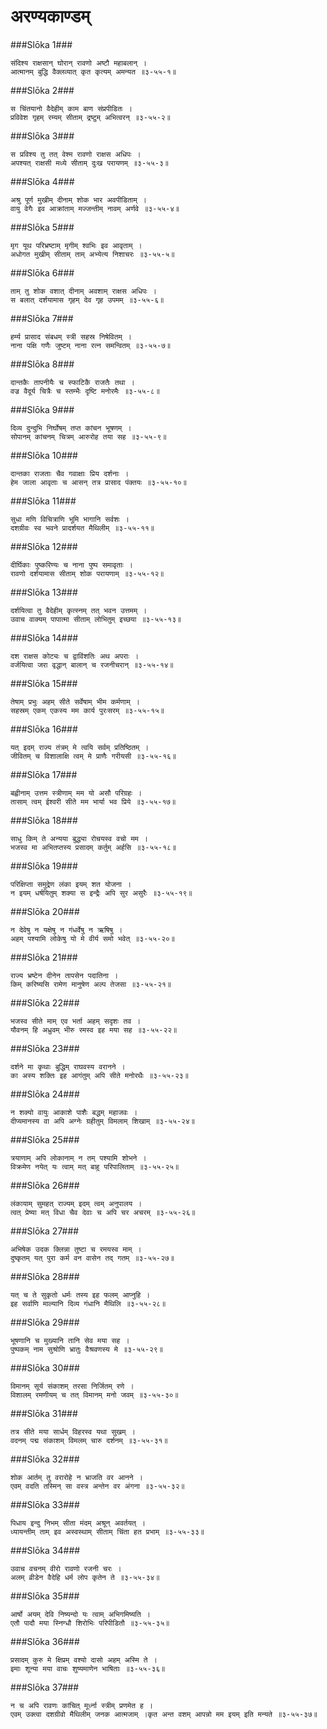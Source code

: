 अरण्यकाण्डम्
===============================


###Slōka 1###


    संदिश्य राक्षसान् घोरान् रावणो अष्टौ महाबलान् ।
    आत्मानम् बुद्धि वैक्लव्यात् कृत कृत्यम् अमन्यत ॥३-५५-१॥


###Slōka 2###


    स चिंतयानो वैदेहीम् काम बाण संप्रपीडितः ।
    प्रविवेश गृहम् रम्यम् सीताम् द्रष्टुम् अभित्वरन् ॥३-५५-२॥


###Slōka 3###


    स प्रविश्य तु तत् वेश्म रावणो राक्षस अधिपः ।
    अपश्यत् राक्षसी मध्ये सीताम् दुःख परायणम् ॥३-५५-३॥


###Slōka 4###


    अश्रु पूर्ण मुखीम् दीनाम् शोक भार अवपीडिताम् ।
    वायु वेगैः इव आक्रांताम् मज्जन्तीम् नावम् अर्णवे ॥३-५५-४॥


###Slōka 5###


    मृग यूथ परिभ्रष्टाम् मृगीम् श्वभिः इव आवृताम् ।
    अधोगत मुखीम् सीताम् ताम् अभ्येत्य निशाचरः ॥३-५५-५॥


###Slōka 6###


    ताम् तु शोक वशात् दीनाम् अवशाम् राक्षस अधिपः ।
    स बलात् दर्शयामास गृहम् देव गृह उपमम् ॥३-५५-६॥


###Slōka 7###


    हर्म्य प्रासाद संबधम् स्त्री सहस्र निषेवितम् ।
    नाना पक्षि गणैः जुष्टम् नाना रत्न समन्वितम् ॥३-५५-७॥


###Slōka 8###


    दान्तकैः तापनीयैः च स्फाटिकै राजतैः तथा ।
    वज्र वैदूर्य चित्रैः च स्तम्भैः दृष्टि मनोरमैः ॥३-५५-८॥


###Slōka 9###


    दिव्य दुन्दुभि निर्घोषम् तप्त कांचन भूषणम् ।
    सोपानम् कांचनम् चित्रम् आरुरोह तया सह ॥३-५५-९॥


###Slōka 10###


    दान्तका राजताः चैव गवाक्षाः प्रिय दर्शनाः ।
    हेम जाला आवृताः च आसन् तत्र प्रासाद पंक्तयः ॥३-५५-१०॥


###Slōka 11###


    सुधा मणि विचित्राणि भूमि भागानि सर्वशः ।
    दशग्रीवः स्व भवने प्रादर्शयत मैथिलीम् ॥३-५५-११॥


###Slōka 12###


    दीर्घिकाः पुष्करिण्यः च नाना पुष्प समावृताः ।
    रावणो दर्शयामास सीताम् शोक परायणाम् ॥३-५५-१२॥


###Slōka 13###


    दर्शयित्वा तु वैदेहीम् कृत्स्नम् तत् भवन उत्तमम् ।
    उवाच वाक्यम् पापात्मा सीताम् लोभितुम् इच्छया ॥३-५५-१३॥


###Slōka 14###


    दश राक्षस कोट्यः च द्वाविंशतिः अथ अपराः ।
    वर्जयित्वा जरा वृद्धान् बालान् च रजनीचरान् ॥३-५५-१४॥


###Slōka 15###


    तेषाम् प्रभुः अहम् सीते सर्वेषाम् भीम कर्मणाम् ।
    सहस्रम् एकम् एकस्य मम कार्य पुरःसरम् ॥३-५५-१५॥


###Slōka 16###


    यत् इदम् राज्य तंत्रम् मे त्वयि सर्वम् प्रतिष्ठितम् ।
    जीवितम् च विशालाक्षि त्वम् मे प्राणैः गरीयसी ॥३-५५-१६॥


###Slōka 17###


    बह्वीनाम् उत्तम स्त्रीणाम् मम यो असौ परिग्रहः ।
    तासाम् त्वम् ईश्वरी सीते मम भार्या भव प्रिये ॥३-५५-१७॥


###Slōka 18###


    साधु किम् ते अन्यया बुद्ध्या रोचयस्व वचो मम ।
    भजस्व मा अभितप्तस्य प्रसादम् कर्तुम् अर्हसि ॥३-५५-१८॥


###Slōka 19###


    परिक्षिप्ता समुद्रेण लंका इयम् शत योजना ।
    न इयम् धर्षयितुम् शक्या स इन्द्रैः अपि सुर असुरैः ॥३-५५-१९॥


###Slōka 20###


    न देवेषु न यक्षेषु न गंधर्वेषु न ऋषिषु ।
    अहम् पश्यामि लोकेषु यो मे वीर्य समो भवेत् ॥३-५५-२०॥


###Slōka 21###


    राज्य भ्रष्टेन दीनेन तापसेन पदातिना ।
    किम् करिष्यसि रामेण मानुषेण अल्प तेजसा ॥३-५५-२१॥


###Slōka 22###


    भजस्व सीते माम् एव भर्ता अहम् सदृशः तव ।
    यौवनम् हि अध्रुवम् भीरु रमस्व इह मया सह ॥३-५५-२२॥


###Slōka 23###


    दर्शने मा कृथाः बुद्धिम् राघवस्य वरानने ।
    का अस्य शक्तिः इह आगंतुम् अपि सीते मनोरथैः ॥३-५५-२३॥


###Slōka 24###


    न शक्यो वायुः आकाशे पाशैः बद्धम् महाजवः ।
    दीप्यमानस्य वा अपि अग्नेः ग्रहीतुम् विमलाम् शिखाम् ॥३-५५-२४॥


###Slōka 25###


    त्रयाणाम् अपि लोकानाम् न तम् पश्यामि शोभने ।
    विक्रमेण नयेत् यः त्वाम् मत् बाहु परिपालिताम् ॥३-५५-२५॥


###Slōka 26###


    लंकायाम् सुमहत् राज्यम् इदम् त्वम् अनुपालय ।
    त्वत् प्रेष्या मत् विधा चैव देवाः च अपि चर अचरम् ॥३-५५-२६॥


###Slōka 27###


    अभिषेक उदक क्लिन्ना तुष्टा च रमयस्व माम् ।
    दुष्कृतम् यत् पुरा कर्म वन वासेन तद् गतम् ॥३-५५-२७॥


###Slōka 28###


    यत् च ते सुकृतो धर्मः तस्य इह फलम् आप्नुहि ।
    इह सर्वाणि माल्यानि दिव्य गंधानि मैथिलि ॥३-५५-२८॥


###Slōka 29###


    भूषणानि च मुख्यानि तानि सेव मया सह ।
    पुष्पकम् नाम सुश्रोणि भ्रातुः वैश्रवणस्य मे ॥३-५५-२९॥


###Slōka 30###


    विमानम् सूर्य संकाशम् तरसा निर्जितम् रणे ।
    विशालम् रमणीयम् च तत् विमानम् मनो जवम् ॥३-५५-३०॥


###Slōka 31###


    तत्र सीते मया सार्धम् विहरस्व यथा सुखम् ।
    वदनम् पद्म संकाशम् विमलम् चारु दर्शनम् ॥३-५५-३१॥


###Slōka 32###


    शोक आर्तम् तु वरारोहे न भ्राजति वर आनने ।
    एवम् वदति तस्मिन् सा वस्त्र अन्तेन वर अंगना ॥३-५५-३२॥


###Slōka 33###


    पिधाय इन्दु निभम् सीता मंदम् अश्रून् अवर्तयत् ।
    ध्यायन्तीम् ताम् इव अस्वस्थाम् सीताम् चिंता हत प्रभाम् ॥३-५५-३३॥


###Slōka 34###


    उवाच वचनम् वीरो रावणो रजनी चरः ।
    अलम् व्रीडेन वैदेहि धर्म लोप कृतेन ते ॥३-५५-३४॥


###Slōka 35###


    आर्षो अयम् देवि निष्यन्दो यः त्वाम् अभिगमिष्यति ।
    एतौ पादौ मया स्निग्धौ शिरोभिः परिपीडितौ ॥३-५५-३५॥


###Slōka 36###


    प्रसादम् कुरु मे क्षिप्रम् वश्यो दासो अहम् अस्मि ते ।
    इमाः शून्या मया वाचः शुष्यमाणेन भाषिताः ॥३-५५-३६॥


###Slōka 37###


    न च अपि रावणः कांचित् मूर्ध्ना स्त्रीम् प्रणमेत ह ।
    एवम् उक्त्वा दशग्रीवो मैथिलीम् जनक आत्मजाम् ।कृत अन्त वशम् आपन्नो मम इयम् इति मन्यते ॥३-५५-३७॥


